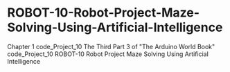 # ROBOT-10-Robot-Project-Maze-Solving-Using-Artificial-Intelligence
Chapter 1 code_Project_10 The Third Part 3 of "The Arduino World Book" code_Project_10 ROBOT-10 Robot Project Maze Solving Using Artificial Intelligence
